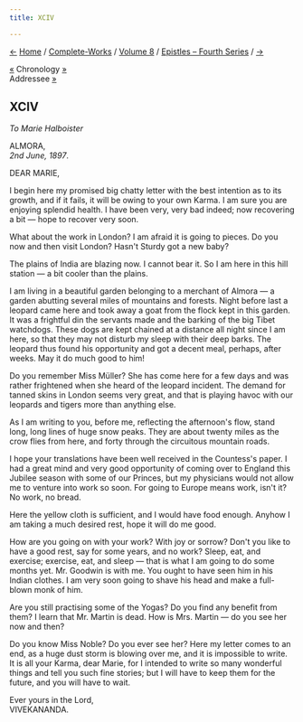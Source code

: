 ```yaml
---
title: XCIV

---
```

<div>

[←](093_sudhir.htm) [Home](../../../index.htm) /
[Complete-Works](../../complete_works.htm) / [Volume
8](../volume_8_contents.htm) / [Epistles – Fourth
Series](epistles_fourth_series_contents.htm) / [→](095_miss_noble.htm)

  

[«](../../volume_6/epistles_second_series/125_shuddhananda.htm)
Chronology
[»](../../volume_6/epistles_second_series/126_miss_noble.htm)  
Addressee [»](099_marie.htm)

## XCIV

*To Marie Halboister*

ALMORA,  
*2nd June, 1897*.

DEAR MARIE,

I begin here my promised big chatty letter with the best intention as to
its growth, and if it fails, it will be owing to your own Karma. I am
sure you are enjoying splendid health. I have been very, very bad
indeed; now recovering a bit — hope to recover very soon.

What about the work in London? I am afraid it is going to pieces. Do you
now and then visit London? Hasn't Sturdy got a new baby?

The plains of India are blazing now. I cannot bear it. So I am here in
this hill station — a bit cooler than the plains.

I am living in a beautiful garden belonging to a merchant of Almora — a
garden abutting several miles of mountains and forests. Night before
last a leopard came here and took away a goat from the flock kept in
this garden. It was a frightful din the servants made and the barking of
the big Tibet watchdogs. These dogs are kept chained at a distance all
night since I am here, so that they may not disturb my sleep with their
deep barks. The leopard thus found his opportunity and got a decent
meal, perhaps, after weeks. May it do much good to him!

Do you remember Miss Müller? She has come here for a few days and was
rather frightened when she heard of the leopard incident. The demand for
tanned skins in London seems very great, and that is playing havoc with
our leopards and tigers more than anything else.

As I am writing to you, before me, reflecting the afternoon's flow,
stand long, long lines of huge snow peaks. They are about twenty miles
as the crow flies from here, and forty through the circuitous mountain
roads.

I hope your translations have been well received in the Countess's
paper. I had a great mind and very good opportunity of coming over to
England this Jubilee season with some of our Princes, but my physicians
would not allow me to venture into work so soon. For going to Europe
means work, isn't it? No work, no bread.

Here the yellow cloth is sufficient, and I would have food enough.
Anyhow I am taking a much desired rest, hope it will do me good.

How are you going on with your work? With joy or sorrow? Don't you like
to have a good rest, say for some years, and no work? Sleep, eat, and
exercise; exercise, eat, and sleep — that is what I am going to do some
months yet. Mr. Goodwin is with me. You ought to have seen him in his
Indian clothes. I am very soon going to shave his head and make a
full-blown monk of him.

Are you still practising some of the Yogas? Do you find any benefit from
them? I learn that Mr. Martin is dead. How is Mrs. Martin — do you see
her now and then?

Do you know Miss Noble? Do you ever see her? Here my letter comes to an
end, as a huge dust storm is blowing over me, and it is impossible to
write. It is all your Karma, dear Marie, for I intended to write so many
wonderful things and tell you such fine stories; but I will have to keep
them for the future, and you will have to wait.

Ever yours in the Lord,  
VIVEKANANDA.

</div>
